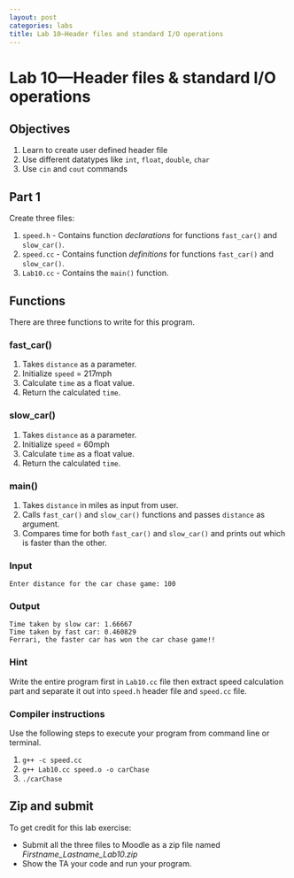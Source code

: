 ```yaml
---
layout: post
categories: labs
title: Lab 10—Header files and standard I/O operations
---
```


# Lab 10—Header files & standard I/O operations

## Objectives

1.	Learn to create user defined header file
2.	Use different datatypes like `int`, `float`, `double`, `char`
3.	Use `cin` and `cout` commands

## Part 1

Create three files:

1. `speed.h` - Contains function *declarations* for functions `fast_car()` and `slow_car()`.
2. `speed.cc` - Contains function *definitions* for functions `fast_car()` and `slow_car()`.
3. `Lab10.cc` - Contains the `main()` function.

## Functions

There are three functions to write for this program.

### fast_car()

1. Takes `distance` as a parameter.
2. Initialize `speed` = 217mph
3. Calculate `time` as a float value.
4. Return the calculated `time`.

### slow_car()

1. Takes `distance` as a parameter.
2. Initialize `speed` = 60mph
3. Calculate `time` as a float value.
4. Return the calculated `time`.

### main()

1.	Takes `distance` in miles as input from user.
2.	Calls `fast_car()` and `slow_car()` functions and passes `distance` as argument.
3.	Compares time for both `fast_car()` and `slow_car()` and prints out which is faster than the other.


### Input

    Enter distance for the car chase game: 100

### Output

    Time taken by slow car: 1.66667
    Time taken by fast car: 0.460829
    Ferrari, the faster car has won the car chase game!!

### Hint

Write the entire program first in `Lab10.cc` file then extract speed calculation part and separate it out into `speed.h` header file and `speed.cc` file.

### Compiler instructions

Use the following steps to execute your program from command line or terminal.

1. `g++ -c speed.cc`
2. `g++ Lab10.cc speed.o -o carChase`
3. `./carChase`

## Zip and submit

To get credit for this lab exercise:

- Submit all the three files to Moodle as a zip file named *Firstname_Lastname_Lab10.zip*
- Show the TA your code and run your program.

